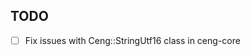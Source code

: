 TODO
------------------------------------------

- [ ] Fix issues with Ceng::StringUtf16 class in ceng-core

